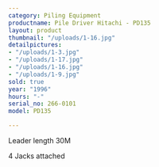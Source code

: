 ```yaml
---
category: Piling Equipment
productname: Pile Driver Hitachi - PD135
layout: product
thumbnail: "/uploads/1-16.jpg"
detailpictures:
- "/uploads/1-3.jpg"
- "/uploads/1-17.jpg"
- "/uploads/1-16.jpg"
- "/uploads/1-9.jpg"
sold: true
year: "1996"
hours: "-"
serial_no: 266-0101 
model: PD135

---
```

Leader length 30M

4 Jacks attached